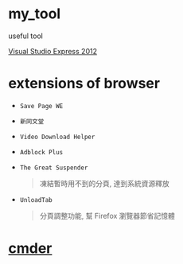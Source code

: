 # my_tool
useful tool

[Visual Studio Express 2012](https://www.techglobex.net/2012/12/download-visual-studio-express-2012-dvd.html)

# extensions of browser

+ `Save Page WE`
+ `新同文堂`
+ `Video Download Helper`
+ `Adblock Plus`
+ `The Great Suspender`
    > 凍結暫時用不到的分頁, 達到系統資源釋放

+ `UnloadTab`
    > 分頁調整功能, 幫 Firefox 瀏覽器節省記憶體


# [cmder](https://cmder.net/)
